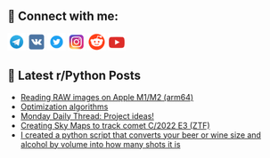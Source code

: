 ## 🔎 Connect with me:
[<img src="https://github.com/bullbesh/bullbesh/blob/main/images/Telegram.png" width="32" height="32" />](https://t.me/bullbesh)
[<img src="https://github.com/bullbesh/bullbesh/blob/main/images/VK.png" width="32" height="32" />](https://vk.com/bullbesh)
[<img src="https://github.com/bullbesh/bullbesh/blob/main/images/Twitter.png" width="32" height="32" />](https://twitter.com/bullbesh1)
[<img src="https://github.com/bullbesh/bullbesh/blob/main/images/Instagram.png" width="32" height="32" />](https://www.instagram.com/bullbesh)
[<img src="https://github.com/bullbesh/bullbesh/blob/main/images/Reddit.png" width="32" height="32" />](https://www.reddit.com/user/bullbesh)
[<img src="https://github.com/bullbesh/bullbesh/blob/main/images/YouTube.png" width="32" height="32" />](https://www.youtube.com/channel/UCtfjRs6uzgq5mfm8S06WTcg)

## 📕 Latest r/Python Posts
<!-- BLOG-POST-LIST:START -->
- [Reading RAW images on Apple M1/M2 &lpar;arm64&rpar;](https://www.reddit.com/r/Python/comments/10oqy9m/reading_raw_images_on_apple_m1m2_arm64/)
- [Optimization algorithms](https://www.reddit.com/r/Python/comments/10onx1a/optimization_algorithms/)
- [Monday Daily Thread: Project ideas!](https://www.reddit.com/r/Python/comments/10omwjh/monday_daily_thread_project_ideas/)
- [Creating Sky Maps to track comet C/2022 E3 &lpar;ZTF&rpar;](https://www.reddit.com/r/Python/comments/10okrio/creating_sky_maps_to_track_comet_c2022_e3_ztf/)
- [I created a python script that converts your beer or wine size and alcohol by volume into how many shots it is](https://www.reddit.com/r/Python/comments/10ok84v/i_created_a_python_script_that_converts_your_beer/)
<!-- BLOG-POST-LIST:END -->
